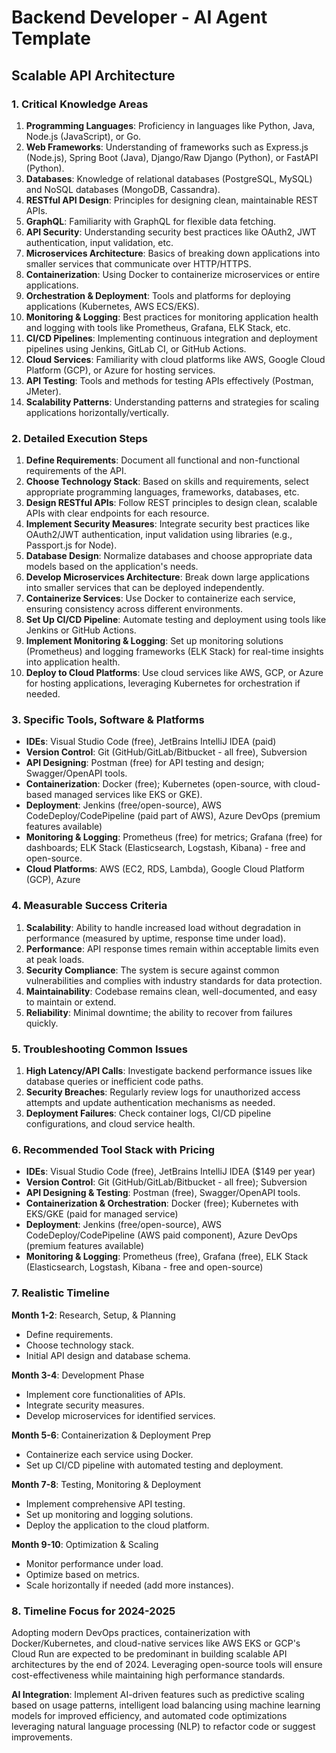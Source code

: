 # Backend Developer - AI Agent Template

## Scalable API Architecture

### 1. Critical Knowledge Areas

1. **Programming Languages**: Proficiency in languages like Python, Java, Node.js (JavaScript), or Go.
2. **Web Frameworks**: Understanding of frameworks such as Express.js (Node.js), Spring Boot (Java), Django/Raw Django (Python), or FastAPI (Python).
3. **Databases**: Knowledge of relational databases (PostgreSQL, MySQL) and NoSQL databases (MongoDB, Cassandra).
4. **RESTful API Design**: Principles for designing clean, maintainable REST APIs.
5. **GraphQL**: Familiarity with GraphQL for flexible data fetching.
6. **API Security**: Understanding security best practices like OAuth2, JWT authentication, input validation, etc.
7. **Microservices Architecture**: Basics of breaking down applications into smaller services that communicate over HTTP/HTTPS.
8. **Containerization**: Using Docker to containerize microservices or entire applications.
9. **Orchestration & Deployment**: Tools and platforms for deploying applications (Kubernetes, AWS ECS/EKS).
10. **Monitoring & Logging**: Best practices for monitoring application health and logging with tools like Prometheus, Grafana, ELK Stack, etc.
11. **CI/CD Pipelines**: Implementing continuous integration and deployment pipelines using Jenkins, GitLab CI, or GitHub Actions.
12. **Cloud Services**: Familiarity with cloud platforms like AWS, Google Cloud Platform (GCP), or Azure for hosting services.
13. **API Testing**: Tools and methods for testing APIs effectively (Postman, JMeter).
14. **Scalability Patterns**: Understanding patterns and strategies for scaling applications horizontally/vertically.

### 2. Detailed Execution Steps

1. **Define Requirements**: Document all functional and non-functional requirements of the API.
2. **Choose Technology Stack**: Based on skills and requirements, select appropriate programming languages, frameworks, databases, etc.
3. **Design RESTful APIs**: Follow REST principles to design clean, scalable APIs with clear endpoints for each resource.
4. **Implement Security Measures**: Integrate security best practices like OAuth2/JWT authentication, input validation using libraries (e.g., Passport.js for Node).
5. **Database Design**: Normalize databases and choose appropriate data models based on the application's needs.
6. **Develop Microservices Architecture**: Break down large applications into smaller services that can be deployed independently.
7. **Containerize Services**: Use Docker to containerize each service, ensuring consistency across different environments.
8. **Set Up CI/CD Pipeline**: Automate testing and deployment using tools like Jenkins or GitHub Actions.
9. **Implement Monitoring & Logging**: Set up monitoring solutions (Prometheus) and logging frameworks (ELK Stack) for real-time insights into application health.
10. **Deploy to Cloud Platforms**: Use cloud services like AWS, GCP, or Azure for hosting applications, leveraging Kubernetes for orchestration if needed.

### 3. Specific Tools, Software & Platforms

- **IDEs**: Visual Studio Code (free), JetBrains IntelliJ IDEA (paid)
- **Version Control**: Git (GitHub/GitLab/Bitbucket - all free), Subversion
- **API Designing**: Postman (free) for API testing and design; Swagger/OpenAPI tools.
- **Containerization**: Docker (free); Kubernetes (open-source, with cloud-based managed services like EKS or GKE).
- **Deployment**: Jenkins (free/open-source), AWS CodeDeploy/CodePipeline (paid part of AWS), Azure DevOps (premium features available)
- **Monitoring & Logging**: Prometheus (free) for metrics; Grafana (free) for dashboards; ELK Stack (Elasticsearch, Logstash, Kibana) - free and open-source.
- **Cloud Platforms**: AWS (EC2, RDS, Lambda), Google Cloud Platform (GCP), Azure

### 4. Measurable Success Criteria

1. **Scalability**: Ability to handle increased load without degradation in performance (measured by uptime, response time under load).
2. **Performance**: API response times remain within acceptable limits even at peak loads.
3. **Security Compliance**: The system is secure against common vulnerabilities and complies with industry standards for data protection.
4. **Maintainability**: Codebase remains clean, well-documented, and easy to maintain or extend.
5. **Reliability**: Minimal downtime; the ability to recover from failures quickly.

### 5. Troubleshooting Common Issues

1. **High Latency/API Calls**: Investigate backend performance issues like database queries or inefficient code paths.
2. **Security Breaches**: Regularly review logs for unauthorized access attempts and update authentication mechanisms as needed.
3. **Deployment Failures**: Check container logs, CI/CD pipeline configurations, and cloud service health.

### 6. Recommended Tool Stack with Pricing

- **IDEs**: Visual Studio Code (free), JetBrains IntelliJ IDEA ($149 per year)
- **Version Control**: Git (GitHub/GitLab/Bitbucket - all free); Subversion
- **API Designing & Testing**: Postman (free), Swagger/OpenAPI tools.
- **Containerization & Orchestration**: Docker (free); Kubernetes with EKS/GKE (paid for managed service)
- **Deployment**: Jenkins (free/open-source), AWS CodeDeploy/CodePipeline (AWS paid component), Azure DevOps (premium features available)
- **Monitoring & Logging**: Prometheus (free), Grafana (free), ELK Stack (Elasticsearch, Logstash, Kibana - free and open-source)

### 7. Realistic Timeline

**Month 1-2**: Research, Setup, & Planning
- Define requirements.
- Choose technology stack.
- Initial API design and database schema.

**Month 3-4**: Development Phase
- Implement core functionalities of APIs.
- Integrate security measures.
- Develop microservices for identified services.

**Month 5-6**: Containerization & Deployment Prep
- Containerize each service using Docker.
- Set up CI/CD pipeline with automated testing and deployment.

**Month 7-8**: Testing, Monitoring & Deployment
- Implement comprehensive API testing.
- Set up monitoring and logging solutions.
- Deploy the application to the cloud platform.

**Month 9-10**: Optimization & Scaling
- Monitor performance under load.
- Optimize based on metrics.
- Scale horizontally if needed (add more instances).

### 8. Timeline Focus for 2024-2025

Adopting modern DevOps practices, containerization with Docker/Kubernetes, and cloud-native services like AWS EKS or GCP's Cloud Run are expected to be predominant in building scalable API architectures by the end of 2024. Leveraging open-source tools will ensure cost-effectiveness while maintaining high performance standards.

**AI Integration**: Implement AI-driven features such as predictive scaling based on usage patterns, intelligent load balancing using machine learning models for improved efficiency, and automated code optimizations leveraging natural language processing (NLP) to refactor code or suggest improvements.

